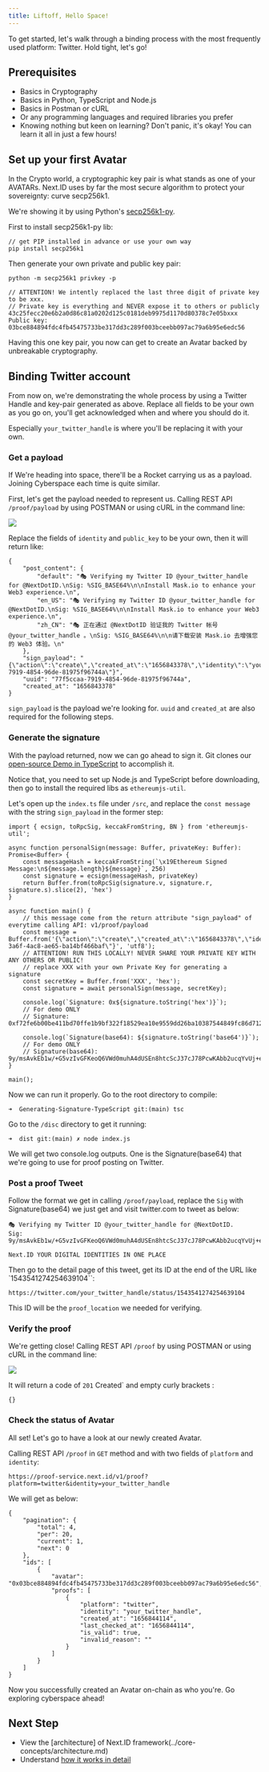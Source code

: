 ```yaml
---
title: Liftoff, Hello Space!
---
```


To get started, let's walk through a binding process with the most frequently used platform: Twitter. Hold tight, let's go!

## Prerequisites
- Basics in Cryptography
- Basics in Python, TypeScript and Node.js
- Basics in Postman or cURL
- Or any programming languages and required libraries you prefer
- Knowing nothing but keen on learning? Don't panic, it's okay! You can learn it all in just a few hours!

## Set up your first Avatar

In the Crypto world, a cryptographic key pair is what stands as one of your AVATARs. Next.ID uses by far the most secure algorithm to protect your sovereignty: curve secp256k1.

We're showing it by using Python's [secp256k1-py](https://pypi.org/project/secp256k1/).

First to install secp256k1-py lib:

```
// get PIP installed in advance or use your own way
pip install secp256k1
```

Then generate your own private and public key pair:

```
python -m secp256k1 privkey -p

// ATTENTION! We intently replaced the last three digit of private key to be xxx.
// Private key is everything and NEVER expose it to others or publicly
43c25fecc20e6b2a0d86c81a0202d125c0181deb9975d1170d80378c7e05bxxx
Public key: 03bce884894fdc4fb45475733be317dd3c289f003bceebb097ac79a6b95e6edc56
```

Having this one key pair, you now can get to create an Avatar backed by unbreakable cryptography.

## Binding Twitter account

From now on, we're demonstrating the whole process by using a Twitter Handle and key-pair generated as above. Replace all fields to be your own as you go on, you'll get acknowledged when and where you should do it.

Especially `your_twitter_handle` is where you'll be replacing it with your own.

### Get a payload

If We're heading into space, there'll be a Rocket carrying us as a payload. Joining Cyberspace each time is quite similar.

First, let's get the payload needed to represent us. Calling REST API `/proof/payload` by using POSTMAN or using cURL in the command line:

![](../../static/img/get-payload.png)

Replace the fields of `identity` and `public_key` to be your own, then it will return like:

```
{
    "post_content": {
        "default": "🎭 Verifying my Twitter ID @your_twitter_handle for @NextDotID.\nSig: %SIG_BASE64%\n\nInstall Mask.io to enhance your Web3 experience.\n",
        "en_US": "🎭 Verifying my Twitter ID @your_twitter_handle for @NextDotID.\nSig: %SIG_BASE64%\n\nInstall Mask.io to enhance your Web3 experience.\n",
        "zh_CN": "🎭 正在通过 @NextDotID 验证我的 Twitter 帐号 @your_twitter_handle 。\nSig: %SIG_BASE64%\n\n请下载安装 Mask.io 去增强您的 Web3 体验。\n"
    },
    "sign_payload": "{\"action\":\"create\",\"created_at\":\"1656843378\",\"identity\":\"your_twitter_handle\",\"platform\":\"twitter\",\"prev\":\"KNyNFtvhlRVJh/oU6RryK2n+C2dja9aLQPjlv5VHMsQErZROojEmMAgmeEQVC094EOuHIYcv3lCYXf8d3zqDCQE=\",\"uuid\":\"77f5ccaa-7919-4854-96de-81975f96744a\"}",
    "uuid": "77f5ccaa-7919-4854-96de-81975f96744a",
    "created_at": "1656843378"
}
```

`sign_payload` is the payload we're looking for. `uuid` and `created_at` are also required for the following steps.

### Generate the signature

With the payload returned, now we can go ahead to sign it. Git clones our [open-source Demo in TypeScript](https://github.com/nextdotid/Signature-Generating-Sample) to accomplish it.

Notice that, you need to set up Node.js and TypeScript before downloading, then go to install the required libs as `ethereumjs-util`.

Let's open up the `index.ts` file under `/src`, and replace the `const message` with the string `sign_payload` in the former step:

```
import { ecsign, toRpcSig, keccakFromString, BN } from 'ethereumjs-util';

async function personalSign(message: Buffer, privateKey: Buffer): Promise<Buffer> {
    const messageHash = keccakFromString(`\x19Ethereum Signed Message:\n${message.length}${message}`, 256)
    const signature = ecsign(messageHash, privateKey)
    return Buffer.from(toRpcSig(signature.v, signature.r, signature.s).slice(2), 'hex')
}

async function main() {
    // this message come from the return attribute "sign_payload" of everytime calling API: v1/proof/payload
    const message = Buffer.from('{\"action\":\"create\",\"created_at\":\"1656843378\",\"identity\":\"your_twitter_handle\",\"platform\":\"twitter\",\"prev\":\"KNyNFtvhlRVJh/oU6RryK2n+C2dja9aLQPjlv5VHMsQErZROojEmMAgmeEQVC094EOuHIYcv3lCYXf8d3zqDCQE=\",\"uuid\":\"353449e6-3a6f-4ac8-ae65-ba14bf466baf\"}', 'utf8');
    // ATTENTION! RUN THIS LOCALLY! NEVER SHARE YOUR PRIVATE KEY WITH ANY OTHERS OR PUBLIC!
    // replace XXX with your own Private Key for generating a signature
    const secretKey = Buffer.from('XXX', 'hex');
    const signature = await personalSign(message, secretKey);

    console.log(`Signature: 0x${signature.toString('hex')}`);
    // For demo ONLY
    // Signature: 0xf72fe6b00be411bd70ffe1b9bf322f18529ea10e9559dd26ba10387544849fc86d712709dfb709efc3dcc0a01b6f6b9ca98bd48fe780d58921f4926c6f2c0b871b

    console.log(`Signature(base64): ${signature.toString('base64')}`);
    // For demo ONLY
    // Signature(base64): 9y/msAvkEb1w/+G5vzIvGFKeoQ6VWd0muhA4dUSEn8htcScJ37cJ78PcwKAbb2ucqYvUj+eA1Ykh9JJsbywLhxs=
}

main();
```

Now we can run it properly. Go to the root directory to compile:

```
➜  Generating-Signature-TypeScript git:(main) tsc
```

Go to the `/disc` directory to get it running:

```
➜  dist git:(main) ✗ node index.js
```

We will get two console.log outputs. One is the Signature(base64) that we're going to use for proof posting on Twitter.

### Post a proof Tweet

Follow the format we get in calling `/proof/payload`, replace the `Sig` with Signature(base64) we just get and visit twitter.com to tweet as below:

```
🎭 Verifying my Twitter ID @your_twitter_handle for @NextDotID.
Sig: 9y/msAvkEb1w/+G5vzIvGFKeoQ6VWd0muhA4dUSEn8htcScJ37cJ78PcwKAbb2ucqYvUj+eA1Ykh9JJsbywLhxs=

Next.ID YOUR DIGITAL IDENTITIES IN ONE PLACE
```

Then go to the detail page of this tweet, get its ID at the end of the URL like `1543541274254639104``:

```
https://twitter.com/your_twitter_handle/status/1543541274254639104
```

This ID will be the `proof_location` we needed for verifying.

### Verify the proof

We're getting close! Calling REST API `/proof` by using POSTMAN or using cURL in the command line:

![](../../static/img/verify-post.png)

It will return a code of `201` Created` and empty curly brackets :

```
{}
```

### Check the status of Avatar

All set! Let's go to have a look at our newly created Avatar.

Calling REST API `/proof` in `GET` method and with two fields of `platform` and `identity`:

```
https://proof-service.next.id/v1/proof?platform=twitter&identity=your_twitter_handle
```

We will get as below:

```
{
    "pagination": {
        "total": 4,
        "per": 20,
        "current": 1,
        "next": 0
    },
    "ids": [
        {
            "avatar": "0x03bce884894fdc4fb45475733be317dd3c289f003bceebb097ac79a6b95e6edc56",
            "proofs": [
                {
                    "platform": "twitter",
                    "identity": "your_twitter_handle",
                    "created_at": "1656844114",
                    "last_checked_at": "1656844114",
                    "is_valid": true,
                    "invalid_reason": ""
                }
            ]
        }
    ]
}
```

Now you successfully created an Avatar on-chain as who you're. Go exploring cyberspace ahead!
## Next Step

- View the [architecture] of Next.ID framework(../core-concepts/architecture.md)
- Understand [how it works in detail](../core-concepts/how-it-works.md)